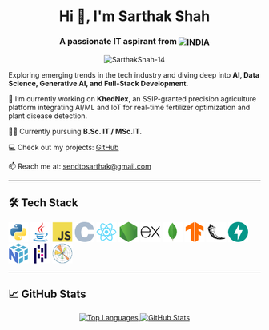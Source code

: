 ## <h1 align="center">Hi 👋, I'm Sarthak Shah</h1>
<h3 align="center">A passionate IT aspirant from  <img style="width:7%;height:7%;" align="center" src="https://cdn-icons-png.flaticon.com/512/256/256672.png" alt="INDIA"></h3>
<p align="center"> <img src="https://komarev.com/ghpvc/?username=SarthakShah-14i&label=Profile%20views&color=0e75b6&style=flat" alt="SarthakShah-14" /> </p>


Exploring emerging trends in the tech industry and diving deep into **AI, Data Science, Generative AI, and Full-Stack Development**.  

🔭 I’m currently working on **KhedNex**, an SSIP-granted precision agriculture platform integrating AI/ML and IoT for real-time fertilizer optimization and plant disease detection.  

🧑‍🎓 Currently pursuing **B.Sc. IT / MSc.IT**.  

💻 Check out my projects: [GitHub](https://github.com/SarthakShah-14)  

📫 Reach me at: sendtosarthak@gmail.com

---

## 🛠️ Tech Stack

<p align="left">
  <a href="#"><img src="https://raw.githubusercontent.com/devicons/devicon/master/icons/python/python-original.svg" alt="Python" width="40" height="40"/></a>
  <a href="#"><img src="https://raw.githubusercontent.com/devicons/devicon/master/icons/java/java-original.svg" alt="Java" width="40" height="40"/></a>
  <a href="#"><img src="https://raw.githubusercontent.com/devicons/devicon/master/icons/javascript/javascript-original.svg" alt="JavaScript" width="40" height="40"/></a>
  <a href="#"><img src="https://raw.githubusercontent.com/devicons/devicon/master/icons/c/c-original.svg" alt="C" width="40" height="40"/></a>
  <a href="#"><img src="https://raw.githubusercontent.com/devicons/devicon/master/icons/react/react-original.svg" alt="React" width="40" height="40"/></a>
  <a href="#"><img src="https://raw.githubusercontent.com/devicons/devicon/master/icons/nodejs/nodejs-original.svg" alt="Node.js" width="40" height="40"/></a>
  <a href="#"><img src="https://raw.githubusercontent.com/devicons/devicon/master/icons/express/express-original.svg" alt="Express" width="40" height="40"/></a>
  <a href="#"><img src="https://raw.githubusercontent.com/devicons/devicon/master/icons/mongodb/mongodb-original.svg" alt="MongoDB" width="40" height="40"/></a>
  <a href="#"><img src="https://raw.githubusercontent.com/devicons/devicon/master/icons/tensorflow/tensorflow-original.svg" alt="TensorFlow" width="40" height="40"/></a>
  <a href="#"><img src="https://raw.githubusercontent.com/devicons/devicon/master/icons/flask/flask-original.svg" alt="Flask" width="40" height="40"/></a>
  <a href="#"><img src="https://raw.githubusercontent.com/devicons/devicon/master/icons/fastapi/fastapi-original.svg" alt="FastAPI" width="40" height="40"/></a>
  <a href="#"><img src="https://raw.githubusercontent.com/devicons/devicon/master/icons/numpy/numpy-original.svg" alt="NumPy" width="40" height="40"/></a>
  <a href="#"><img src="https://raw.githubusercontent.com/devicons/devicon/master/icons/pandas/pandas-original.svg" alt="Pandas" width="40" height="40"/></a>
  <a href="https://matplotlib.org/"><img src="https://raw.githubusercontent.com/devicons/devicon/master/icons/matplotlib/matplotlib-original.svg" alt="Matplotlib" width="40" height="40"/></a>
</p>

---

## 📈 GitHub Stats
<p align="center">
  <a href="https://github.com/SarthakShah-14">
    <img alt="Top Languages" src="https://github-readme-stats.vercel.app/api/top-langs/?username=SarthakShah-14&langs_count=10&layout=compact&theme=react&border_color=7F3FBF&bg_color=0D1117&title_color=F85D7F&icon_color=F8D866" width="49.5%"/>
  </a>
  <a href="https://github.com/SarthakShah-14">
    <img alt="GitHub Stats" src="https://github-readme-stats.vercel.app/api?username=SarthakShah-14&show_icons=true&theme=react&border_color=7F3FBF&bg_color=0D1117&title_color=F85D7F&icon_color=F8D866" width="49.5%"/>
  </a>
</p>


